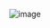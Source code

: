![image](https://user-images.githubusercontent.com/49789953/148700236-8f83929a-d4f2-4099-b126-52b2fcc21600.png)
